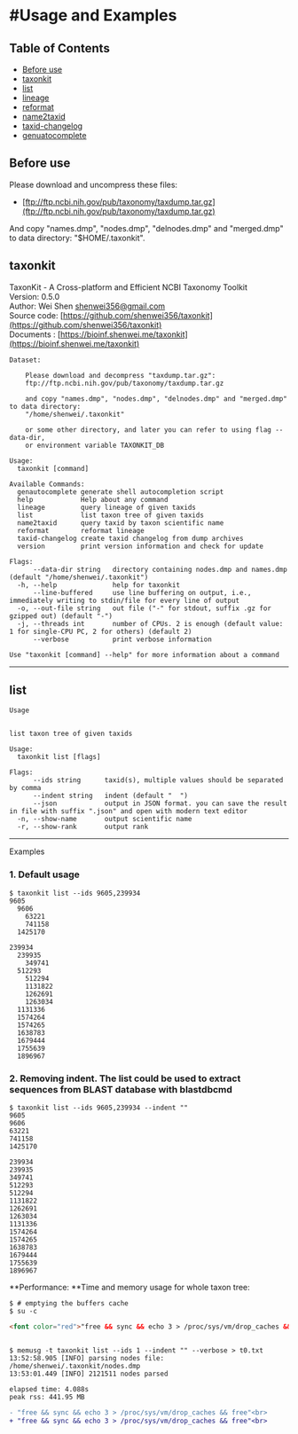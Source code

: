 #Usage and Examples
=====

## Table of Contents
<!-- START doctoc generated TOC please keep comment here to allow auto update -->
<!-- DON'T EDIT THIS SECTION, INSTEAD RE-RUN doctoc TO UPDATE -->
- [Before use](#before-use)
- [taxonkit](#taxonkit)
- [list](#list)
- [lineage](#lineage)
- [reformat](#reformat)
- [name2taxid](#name2taxid)
- [taxid-changelog](#taxid-changelog)
- [genuatocomplete](#genuatocomplete)
<!-- END doctoc generated TOC please keep comment here to allow auto update -->

## Before use
Please download and uncompress these files:
- [ftp://ftp.ncbi.nih.gov/pub/taxonomy/taxdump.tar.gz](ftp://ftp.ncbi.nih.gov/pub/taxonomy/taxdump.tar.gz)<br>
<p align="left">And copy "names.dmp", "nodes.dmp", "delnodes.dmp" and "merged.dmp" to data directory: "$HOME/.taxonkit".</p>

## taxonkit
TaxonKit - A Cross-platform and Efficient NCBI Taxonomy Toolkit<br>
Version: 0.5.0<br>
Author: Wei Shen <shenwei356@gmail.com><br>
Source code: [https://github.com/shenwei356/taxonkit](https://github.com/shenwei356/taxonkit)<br>
Documents  : [https://bioinf.shenwei.me/taxonkit](https://bioinf.shenwei.me/taxonkit)<br>
```
Dataset:

    Please download and decompress "taxdump.tar.gz":
    ftp://ftp.ncbi.nih.gov/pub/taxonomy/taxdump.tar.gz

    and copy "names.dmp", "nodes.dmp", "delnodes.dmp" and "merged.dmp" to data directory:
    "/home/shenwei/.taxonkit"

    or some other directory, and later you can refer to using flag --data-dir,
    or environment variable TAXONKIT_DB

Usage:
  taxonkit [command]

Available Commands:
  genautocomplete generate shell autocompletion script
  help            Help about any command
  lineage         query lineage of given taxids
  list            list taxon tree of given taxids
  name2taxid      query taxid by taxon scientific name
  reformat        reformat lineage
  taxid-changelog create taxid changelog from dump archives
  version         print version information and check for update

Flags:
      --data-dir string   directory containing nodes.dmp and names.dmp (default "/home/shenwei/.taxonkit")
  -h, --help              help for taxonkit
      --line-buffered     use line buffering on output, i.e., immediately writing to stdin/file for every line of output
  -o, --out-file string   out file ("-" for stdout, suffix .gz for gzipped out) (default "-")
  -j, --threads int       number of CPUs. 2 is enough (default value: 1 for single-CPU PC, 2 for others) (default 2)
      --verbose           print verbose information

Use "taxonkit [command] --help" for more information about a command
```
***
## list
```
Usage


list taxon tree of given taxids

Usage:
  taxonkit list [flags]

Flags:
      --ids string      taxid(s), multiple values should be separated by comma
      --indent string   indent (default "  ")
      --json            output in JSON format. you can save the result in file with suffix ".json" and open with modern text editor
  -n, --show-name       output scientific name
  -r, --show-rank       output rank

```
***
Examples
### 1. Default usage
```:::sh
$ taxonkit list --ids 9605,239934
9605
  9606
    63221
    741158
  1425170

239934
  239935
    349741
  512293
    512294
    1131822
    1262691
    1263034
  1131336
  1574264
  1574265
  1638783
  1679444
  1755639
  1896967
  ```
### 2. Removing indent. The list could be used to extract sequences from BLAST database with blastdbcmd
```
$ taxonkit list --ids 9605,239934 --indent ""
9605
9606
63221
741158
1425170

239934
239935
349741
512293
512294
1131822
1262691
1263034
1131336
1574264
1574265
1638783
1679444
1755639
1896967
```
**Performance: **Time and memory usage for whole taxon tree:
```
$ # emptying the buffers cache
$ su -c 
```
```HTML
<font color="red">"free && sync && echo 3 > /proc/sys/vm/drop_caches && free"</font>
```
```

$ memusg -t taxonkit list --ids 1 --indent "" --verbose > t0.txt
13:52:58.905 [INFO] parsing nodes file: /home/shenwei/.taxonkit/nodes.dmp
13:53:01.449 [INFO] 2121511 nodes parsed

elapsed time: 4.088s
peak rss: 441.95 MB
```
```diff
- "free && sync && echo 3 > /proc/sys/vm/drop_caches && free"<br>
+ "free && sync && echo 3 > /proc/sys/vm/drop_caches && free"<br>
```
